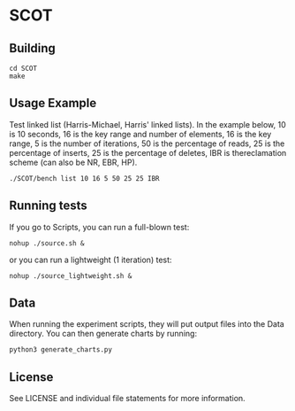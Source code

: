 # SCOT

## Building

```
cd SCOT
make
```

## Usage Example

Test linked list (Harris-Michael, Harris' linked lists). In the example below, 10 is 10 seconds, 16 is the key range and number of elements, 16 is the key range, 5 is the number of iterations, 50 is the percentage of reads, 25 is the percentage of inserts, 25 is the percentage of deletes, IBR is thereclamation scheme (can also be NR, EBR, HP).

```
./SCOT/bench list 10 16 5 50 25 25 IBR
```

## Running tests

If you go to Scripts, you can run a full-blown test:

```
nohup ./source.sh &
```

or you can run a lightweight (1 iteration) test:

```
nohup ./source_lightweight.sh &
```

## Data

When running the experiment scripts, they will put output files into the Data directory. You can then generate charts by running:

```
python3 generate_charts.py

```

## License

See LICENSE and individual file statements for more information.
